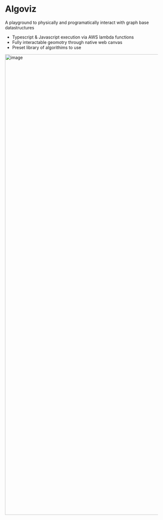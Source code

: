 # Algoviz
A playground to physically and programatically interact with graph base datastructures
- Typescript & Javascript execution via AWS lambda functions
- Fully interactable geomotry through native web canvas
- Preset library of algorithims to use


<img width="1512" alt="image" src="https://github.com/RobPruzan/Algoviz/assets/97781863/ccdd4354-7573-4d6c-8412-b4fdec509d08">






